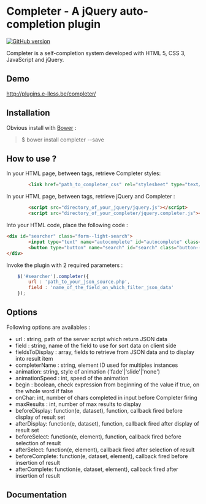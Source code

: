 # Completer - A jQuery auto-completion plugin

[![GitHub version](https://badge.fury.io/gh/e-lLess%2Fcompleter.svg)](https://badge.fury.io/gh/e-lLess%2Fcompleter)

Completer is a self-completion system developed with HTML 5, CSS 3, JavaScript and jQuery.
        
## Demo

http://plugins.e-lless.be/completer/

## Installation

Obvious install with [Bower](http://bower.io) :

> $ bower install completer --save

## How to use ?

In your HTML page, between <head> tags, retrieve Completer styles:

``` html 
        <link href="path_to_completer_css" rel="stylesheet" type="text/css" />
```

In your HTML page, between <head> tags, retrieve jQuery and Completer :

``` html 
        <script src="directory_of_your_jquery/jquery.js"></script>
        <script src="directory_of_your_completer/jquery.completer.js"></script>
```

Into your HTML code, place the following code :

``` html 
<div id="searcher" class="form--light-search">
        <input type="text" name="autocomplete" id="autocomplete" class="input--search" autocomplete="off" />
        <button type="button" name="search" id="search" class="button--search"></button>
</div>
```
 
Invoke the plugin with 2 required parameters :

``` javascript
    $('#searcher').completer({
        url : 'path_to_your_json_source.php',
        field : 'name_of_the_field_on_which_filter_json_data'
    });
```

## Options

Following options are availables :

* url : string, path of the server script which return JSON data
* field : string, name of the field to use for sort data on client side
* fieldsToDisplay : array, fields to retrieve from JSON data and to display into result item
* completerName : string, element ID used for multiples instances
* animation: string, style of animation ('fade'|'slide'|'none')
* animationSpeed : int, speed of the animation
* begin : boolean, check expression from beginning of the value if true, on the whole word if false
* onChar: int, number of chars completed in input before Completer firing
* maxResults : int, number of max results to display
* beforeDisplay: function(e, dataset), function, callback fired before display of result set
* afterDisplay: function(e, dataset), function, callback fired after display of result set
* beforeSelect: function(e, element), function, callback fired before selection of result
* afterSelect: function(e, element), callback fired after selection of result
* beforeComplete: function(e, dataset, element), callback fired before insertion of result
* afterComplete: function(e, dataset, element), callback fired after insertion of result

## Documentation

